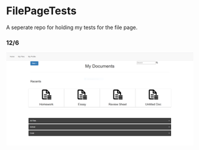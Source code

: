 # FilePageTests

A seperate repo for holding my tests for the file page. 

### 12/6

![alt text](Screenshots/one.PNG "12/6")
